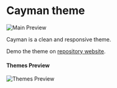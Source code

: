 # Cayman theme

![Main Preview](https://raw.githubusercontent.com/hendraanggrian/cayman-theme/assets/preview_main.png)

Cayman is a clean and responsive theme.

Demo the theme on [repository website](http://hendraanggrian.com/cayman-theme/).

#### Themes Preview

![Themes Preview](https://raw.githubusercontent.com/hendraanggrian/cayman-theme/assets/preview_themes.png)
